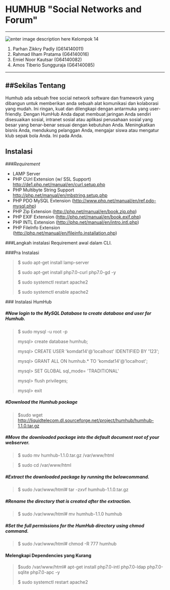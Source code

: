 HUMHUB "Social Networks and Forum"
===================
----------
![enter image description here](http://www.pinecreativelabs.com/application/files/1214/6772/8728/humhub.png)
Kelompok 14

 1. Parhan Zikkry Padly (G614140011)
 2. Rahmad Ilham Pratama (G64140016)
 3. Emiel Noor Kautsar (G64140082)
 4. Amos Tiberio Sungguraja (G64140085)
 

-------------
##Sekilas Tentang
---
Humhub ada sebuah free social network software dan framework yang dibangun untuk memberikan anda sebuah alat komunikasi dan kolaborasi yang mudah. Ini ringan, kuat dan dilengkapi dengan antarmuka yang user-friendly. Dengan HumHub Anda dapat membuat jaringan Anda sendiri disesuaikan sosial, intranet sosial atau aplikasi perusahaan sosial yang besar yang benar-benar sesuai dengan kebutuhan Anda. Meningkatkan bisnis Anda, mendukung pelanggan Anda, mengajar siswa atau mengatur klub sepak bola Anda. Ini pada Anda.

Instalasi
---

###<i class="icon-pencil">Requirement</i>


 - LAMP Server 
 - PHP CUrl Extension (w/ SSL Support) http://de1.php.net/manual/en/curl.setup.php
 - PHP Multibyte String Support http://php.net/manual/en/mbstring.setup.php
 - PHP PDO MySQL Extension (http://www.php.net/manual/en/ref.pdo-mysql.php)
 - PHP Zip Extension (http://php.net/manual/en/book.zip.php)
 - PHP EXIF Extension (http://php.net/manual/en/book.exif.php)
 - PHP INTL Extension (http://php.net/manual/en/intro.intl.php)
 - PHP FileInfo Extension (http://php.net/manual/en/fileinfo.installation.php)

###<i class="icon-pencil"></i>Langkah instalasi Requirement awal dalam CLI.

###<i class="icon-pencil"></i>Pra Instalasi
> $ sudo apt-get install lamp-server
> 
> $ sudo apt-get install php7.0-curl php7.0-gd -y 
>
> $ sudo systemctl restart apache2
>
> $ sudo systemctl enable apache2 

###<i class="icon-pencil"></i> Instalasi HumHub
##### #Now login to the MySQL Database to create database and user for Humhub.
> 
> $ sudo mysql -u root -p
>  
> mysql> create database humhub;
> 
> mysql> CREATE USER 'komdat14'@'localhost' IDENTIFIED BY '123';
>  
> mysql> GRANT ALL ON humhub.* TO 'komdat14'@'localhost';
>   
> mysql> SET GLOBAL sql_mode= 'TRADITIONAL'
>   
> mysql> flush privileges;
>    
> mysql> exit


#####  #Download the Humhub package
>  
> $sudo wget http://liquidtelecom.dl.sourceforge.net/project/humhub/humhub-1.1.0.tar.gz
> 
##### #Move the downloaded package into the default document root of your webserver.
> $ sudo mv humhub-1.1.0.tar.gz /var/www/html

> $ sudo cd /var/www/html 
##### #Extract the downloaded package by running the belowcommand.
> $ sudo /var/www/html# tar -zxvf humhub-1.1.0.tar.gz

##### #Rename the directory that is created after the extraction.
> $ sudo /var/www/html# mv humhub-1.1.0 humhub


##### #Set the full permissions for the HumHub directory using chmod command.
> $ sudo /var/www/html# chmod -R 777 humhub 

#### <i class="icon-pencil"></i> Melengkapi Dependencies yang Kurang
> $sudo /var/www/html# apt-get install php7.0-intl php7.0-ldap php7.0-sqlite php7.0-apc -y
>  
> $ sudo systemctl restart apache2 
